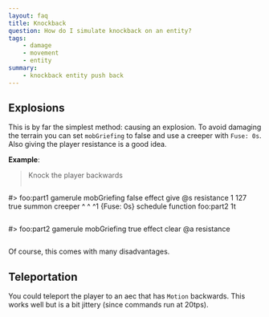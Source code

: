 ```yaml
---
layout: faq
title: Knockback
question: How do I simulate knockback on an entity?
tags:
    - damage
    - movement
    - entity
summary:
    - knockback entity push back
---
```


## Explosions

This is by far the simplest method: causing an explosion. To avoid damaging the terrain you can set `mobGriefing` to false and use a creeper with `Fuse: 0s`. Also giving the player resistance is a good idea.

**Example**:
> Knock the player backwards
> 
> ```
#> foo:part1
gamerule mobGriefing false
effect give @s resistance 1 127 true
summon creeper ^ ^ ^1 {Fuse: 0s}
schedule function foo:part2 1t
> ```
>
> ```
#> foo:part2
gamerule mobGriefing true
effect clear @a resistance
> ```

Of course, this comes with many disadvantages.

## Teleportation

You could teleport the player to an aec that has `Motion` backwards. This works well but is a bit jittery (since commands run at 20tps).